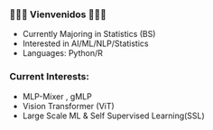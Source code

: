 ### 👋👋👋 Vienvenidos 👋👋👋

- Currently Majoring in Statistics (BS)
- Interested in AI/ML/NLP/Statistics
- Languages: Python/R

### Current Interests:
- MLP-Mixer , gMLP
- Vision Transformer (ViT)
- Large Scale ML & Self Supervised Learning(SSL)

<!--
**nlee-208/nlee-208** is a ✨ _special_ ✨ repository because its `README.md` (this file) appears on your GitHub profile.

Here are some ideas to get you started:

- 🔭 I’m currently working on ...
- 🌱 I’m currently learning ...
- 👯 I’m looking to collaborate on ...
- 🤔 I’m looking for help with ...
- 💬 Ask me about ...
- 📫 How to reach me: ...
- 😄 Pronouns: ...
- ⚡ Fun fact: ...
-->
